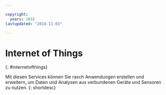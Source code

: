 ```yaml
---

copyright:
  years: 2016
lastupdated: "2016-11-03"

---
```


# Internet of Things
{: #internetofthings}

Mit diesen Services können Sie rasch Anwendungen erstellen und erweitern, um Daten und Analysen aus verbundenen Geräte und Sensoren zu nutzen.
{: shortdesc}
